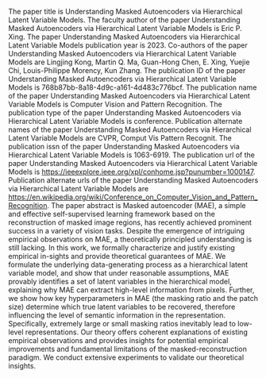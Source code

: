 The paper title is Understanding Masked Autoencoders via Hierarchical Latent Variable Models.
The faculty author of the paper Understanding Masked Autoencoders via Hierarchical Latent Variable Models is Eric P. Xing.
The paper Understanding Masked Autoencoders via Hierarchical Latent Variable Models publication year is 2023.
Co-authors of the paper Understanding Masked Autoencoders via Hierarchical Latent Variable Models are Lingjing Kong, Martin Q. Ma, Guan-Hong Chen, E. Xing, Yuejie Chi, Louis-Philippe Morency, Kun Zhang.
The publication ID of the paper Understanding Masked Autoencoders via Hierarchical Latent Variable Models is 768b87bb-8a18-4d9c-a161-4d483c776bcf.
The publication name of the paper Understanding Masked Autoencoders via Hierarchical Latent Variable Models is Computer Vision and Pattern Recognition.
The publication type of the paper Understanding Masked Autoencoders via Hierarchical Latent Variable Models is conference.
Publication alternate names of the paper Understanding Masked Autoencoders via Hierarchical Latent Variable Models are CVPR, Comput Vis Pattern Recognit.
The publication issn of the paper Understanding Masked Autoencoders via Hierarchical Latent Variable Models is 1063-6919.
The publication url of the paper Understanding Masked Autoencoders via Hierarchical Latent Variable Models is https://ieeexplore.ieee.org/xpl/conhome.jsp?punumber=1000147.
Publication alternate urls of the paper Understanding Masked Autoencoders via Hierarchical Latent Variable Models are https://en.wikipedia.org/wiki/Conference_on_Computer_Vision_and_Pattern_Recognition.
The paper abstract is Masked autoencoder (MAE), a simple and effective self-supervised learning framework based on the reconstruction of masked image regions, has recently achieved prominent success in a variety of vision tasks. Despite the emergence of intriguing empirical observations on MAE, a theoretically principled understanding is still lacking. In this work, we formally characterize and justify existing empirical in-sights and provide theoretical guarantees of MAE. We formulate the underlying data-generating process as a hierarchical latent variable model, and show that under reasonable assumptions, MAE provably identifies a set of latent variables in the hierarchical model, explaining why MAE can extract high-level information from pixels. Further, we show how key hyperparameters in MAE (the masking ratio and the patch size) determine which true latent variables to be recovered, therefore influencing the level of semantic information in the representation. Specifically, extremely large or small masking ratios inevitably lead to low-level representations. Our theory offers coherent explanations of existing empirical observations and provides insights for potential empirical improvements and fundamental limitations of the masked-reconstruction paradigm. We conduct extensive experiments to validate our theoretical insights.
